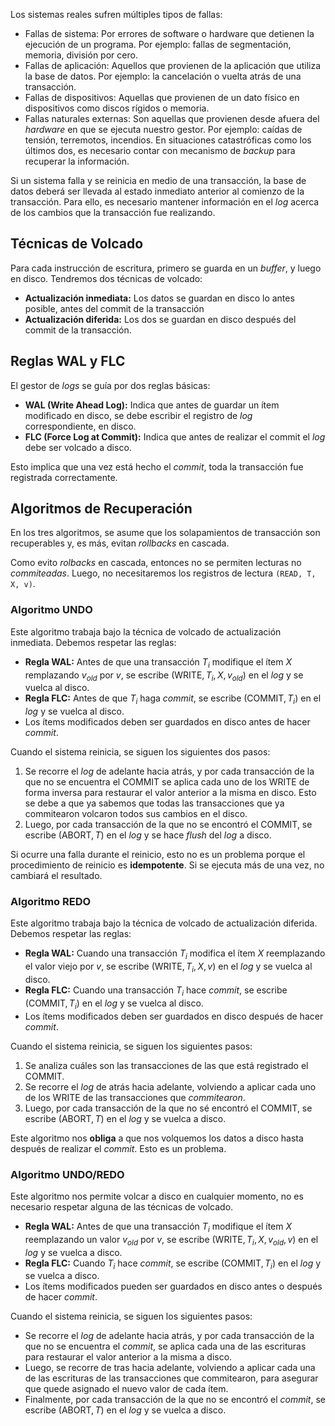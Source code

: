 Los sistemas reales sufren múltiples tipos de fallas:

- Fallas de sistema: Por errores de software o hardware que detienen la ejecución de un programa. Por ejemplo: fallas de segmentación, memoria, división por cero.
- Fallas de aplicación: Aquellos que provienen de la aplicación que utiliza la base de datos. Por ejemplo: la cancelación o vuelta atrás de una transacción.
- Fallas de dispositivos: Aquellas que provienen de un dato físico en dispositivos como discos rígidos o memoria.
- Fallas naturales externas: Son aquellas que provienen desde afuera del *hardware* en que se ejecuta nuestro gestor. Por ejemplo: caídas de tensión, terremotos, incendios.
En situaciones catastróficas como los últimos dos, es necesario contar con mecanismo de *backup* para recuperar la información.

Si un sistema falla y se reinicia en medio de una transacción, la base de datos deberá ser llevada al estado inmediato anterior al comienzo de la transacción. Para ello, es necesario mantener información en el *log* acerca de los cambios que la transacción fue realizando.

## Técnicas de Volcado

Para cada instrucción de escritura, primero se guarda en un *buffer*, y luego en disco. Tendremos dos técnicas de volcado:

- **Actualización inmediata:** Los datos se guardan en disco lo antes posible, antes del commit de la transacción
- **Actualización diferida:** Los dos se guardan en disco después del commit de la transacción.

## Reglas WAL y FLC

El gestor de *logs* se guía por dos reglas básicas:

- **WAL (Write Ahead Log):** Indica que antes de guardar un ítem modificado en disco, se debe escribir el registro de *log* correspondiente, en disco.
- **FLC (Force Log at Commit):** Indica que antes de realizar el commit el *log* debe ser volcado a disco.

Esto implica que una vez está hecho el *commit*, toda la transacción fue registrada correctamente.

## Algoritmos de Recuperación

En los tres algoritmos, se asume que los solapamientos de transacción son recuperables y, es más, evitan *rollbacks* en cascada.

Como evito *rolbacks* en cascada, entonces no se permiten lecturas no *commiteadas*. Luego, no necesitaremos los registros de lectura `(READ, T, X, v)`.

### Algoritmo UNDO

Este algoritmo trabaja bajo la técnica de volcado de actualización inmediata. Debemos respetar las reglas:

- **Regla WAL:** Antes de que una transacción $T_i$ modifique el ítem $X$ remplazando $v_{old}$ por $v$, se escribe $(\text{WRITE}, T_i, X, v_{old})$ en el *log* y se vuelca al disco.
- **Regla FLC:** Antes de que $T_i$ haga *commit*, se escribe $(\text{COMMIT}, T_i)$ en el *log* y se vuelca al disco.
- Los ítems modificados deben ser guardados en disco antes de hacer *commit*.

Cuando el sistema reinicia, se siguen los siguientes dos pasos:

1. Se recorre el *log* de adelante hacia atrás, y por cada transacción de la que no se encuentra el $\text{COMMIT}$ se aplica cada uno de los $\text{WRITE}$ de forma inversa para restaurar el valor anterior a la misma en disco. Esto se debe a que ya sabemos que todas las transacciones que ya commitearon volcaron todos sus cambios en el disco.
2. Luego, por cada transacción de la que no se encontró el $\text{COMMIT}$, se escribe $(\text{ABORT}, T)$ en el *log* y se hace *flush* del *log* a disco.

Si ocurre una falla durante el reinicio, esto no es un problema porque el procedimiento de reinicio es **idempotente**. Si se ejecuta más de una vez, no cambiará el resultado.

### Algoritmo REDO

Este algoritmo trabaja bajo la técnica de volcado de actualización diferida. Debemos respetar las reglas:

- **Regla WAL:** Cuando una transacción $T_i$ modifica el ítem $X$ reemplazando el valor viejo por $v$, se escribe $(\text{WRITE}, T_i, X, v)$ en el *log* y se vuelca al disco.
- **Regla FLC:** Cuando una transacción $T_i$ hace *commit*, se escribe $(\text{COMMIT}, T_i)$ en el *log* y se vuelca al disco.
- Los ítems modificados deben ser guardados en disco después de hacer *commit*.

Cuando el sistema reinicia, se siguen los siguientes pasos:

1. Se analiza cuáles son las transacciones de las que está registrado el $\text{COMMIT}$.
2. Se recorre el *log* de atrás hacia adelante, volviendo a aplicar cada uno de los $\text{WRITE}$ de las transacciones que *commitearon*.
3. Luego, por cada transacción de la que no sé encontró el $\text{COMMIT}$, se escribe $(\text{ABORT}, T)$ en el *log* y se vuelca a disco.

Este algoritmo nos **obliga** a que nos volquemos los datos a disco hasta después de realizar el *commit*. Esto es un problema.

### Algoritmo UNDO/REDO

Este algoritmo nos permite volcar a disco en cualquier momento, no es necesario respetar alguna de las técnicas de volcado.

- **Regla WAL:** Antes de que una transacción $T_i$ modifique el ítem $X$ reemplazando un valor $v_{old}$ por $v$, se escribe $(\text{WRITE}, T_i, X, v_{old}, v)$ en el *log* y se vuelca a disco.
- **Regla FLC:** Cuando $T_i$ hace *commit*, se escribe $(\text{COMMIT}, T_i)$ en el *log* y se vuelca a disco.
- Los ítems modificados pueden ser guardados en disco antes o después de hacer *commit*.

Cuando el sistema reinicia, se siguen los siguientes pasos:

- Se recorre el *log* de adelante hacia atrás, y por cada transacción de la que no se encuentra el *commit*, se aplica cada una de las escrituras para restaurar el valor anterior a la misma a disco.
- Luego, se recorre de tras hacia adelante, volviendo a aplicar cada una de las escrituras de las transacciones que commitearon, para asegurar que quede asignado el nuevo valor de cada ítem.
- Finalmente, por cada transacción de la que no se encontró el *commit*, se escribe $(\text{ABORT}, T)$ en el *log* y se vuelca a disco.
